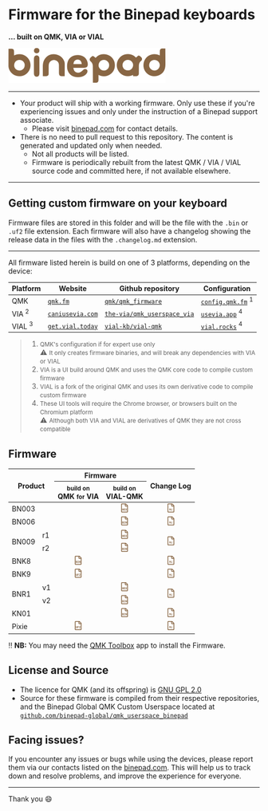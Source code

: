 # Firmware for the Binepad keyboards
**&hellip; built on QMK, VIA or VIAL**

<img src="assets/img/binepad_logo.svg" width="315" height="70">

---

- Your product will ship with a working firmware.  Only use these if you're experiencing issues and only under the instruction of a Binepad support associate.
    - Please visit [binepad.com](https://binepad.com) for contact details.
- There is no need to pull request to this repository. The content is generated and updated only when needed.
    - Not all products will be listed.
    - Firmware is periodically rebuilt from the latest QMK / VIA / VIAL source code and committed here, if not available elsewhere.

---

## Getting custom firmware on your keyboard

Firmware files are stored in this folder and will be the file with the `.bin` or `.uf2` file extension.  Each firmware will also have a changelog showing the release data in the files with the `.changelog.md` extension.

---

All firmware listed herein is build on one of 3 platforms, depending on the device:

| Platform | Website | Github repository | Configuration |
| --- | --- | --- | --- |
| QMK | [`qmk.fm`](https://qmk.fm/) | [`qmk/qmk_firmware`](https://github.com/qmk/qmk_firmware) | [`config.qmk.fm`](https://config.qmk.fm/#/binepad/bnr1/v1/LAYOUT_ortho_1x1)&nbsp;<sup>1</sup>
| VIA&nbsp;<sup>2</sup> | [`caniusevia.com`](https://www.caniusevia.com/) | [`the-via/qmk_userspace_via`](https://github.com/the-via/qmk_userspace_via) | [`usevia.app`](https://usevia.app)&nbsp;<sup>4</sup> |
| VIAL&nbsp;<sup>3</sup> | [`get.vial.today`](https://get.vial.today) | [`vial-kb/vial-qmk`](https://github.com/vial-kb/vial-qmk) | [`vial.rocks`](https://vial.rocks)&nbsp;<sup>4</sup> |

> 1. <small>QMK's configuration if for expert use only</small>
>    <br> :warning: <small>It only creates firmware binaries, and will break any dependencies with VIA or VIAL</small>
> 2. <small>VIA is a UI build around QMK and uses the QMK core code to compile custom firmware</small>
> 3. <small>VIAL is a fork of the original QMK and uses its own derivative code to compile custom firmware</small>
> 4. <small>These UI tools will require the Chrome browser, or browsers built on the Chromium platform</small>
>    <br> :warning: <small>Although both VIA and VIAL are derivatives of QMK they are not cross compatible</small>

## Firmware

<table>
  <thead>
    <tr>
      <th colspan="2" rowspan="2" align="center">Product</th>
      <th colspan="2" align="center">Firmware</th>
      <th rowspan="2" align="center">Change Log</th>
    </tr>
    <tr>
      <th align="center"><small>build on</small><br>QMK <small>for</small> VIA</th>
      <th align="center"><small>build on</small><br>VIAL-QMK</th>
    </tr>
  </thead>
  <tbody>
    <tr>
      <td colspan="2">BN003</td>
      <td></td>
      <td align="center"><a href="https://cdn.jsdelivr.net/gh/binepad-global/firmware@main/binepad_bn003_binepad.hex" download><img src="assets/img/file-hex.svg" width="18" height="18" alt="HEX file"></a></td>
      <td align="center"><a href="binepad_bn003_binepad.md"><img src="assets/img/file-md.svg" width="18" height="18" alt="MarkDown file"></a></td>
    </tr>
    <tr>
      <td colspan="2">BN006</td>
      <td></td>
      <td align="center"><a href="https://cdn.jsdelivr.net/gh/binepad-global/firmware@main/binepad_bn006_binepad.bin"><img src="assets/img/file-bin.svg" width="18" height="18" alt="BIN file"></a></td>
      <td align="center"><a href="binepad_bn006_binepad.md"><img src="assets/img/file-md.svg" width="18" height="18" alt="MarkDown file"></a></td>
    </tr>
    <tr>
      <td rowspan="2">BN009</td>
      <td>r1</td>
      <td rowspan="2"></td>
      <td align="center"><a href="https://cdn.jsdelivr.net/gh/binepad-global/firmware@main/binepad_bn009_r1_binepad.hex"><img src="assets/img/file-hex.svg" width="18" height="18" alt="HEX file"></a></td>
      <td rowspan="2" align="center"><a href="binepad_bn009_binepad.md"><img src="assets/img/file-md.svg" width="18" height="18" alt="MarkDown file"></a></td>
    </tr>
    <tr>
      <td>r2</td>
      <td align="center"><a href="https://cdn.jsdelivr.net/gh/binepad-global/firmware@main/binepad_bn009_r2_binepad.bin"><img src="assets/img/file-bin.svg" width="18" height="18" alt="BIN file"></a></td>
    </tr>
    <tr>
      <td colspan="2">BNK8</td>
      <td align="center"><a href="https://cdn.jsdelivr.net/gh/binepad-global/firmware@main/binepad_bnk8_binepad.bin"><img src="assets/img/file-bin.svg" width="18" height="18" alt="BIN file"></a></td>
      <td></td>
      <td align="center"><a href="binepad_bnk8_binepad.md"><img src="assets/img/file-md.svg" width="18" height="18" alt="MarkDown file"></a></td>
    </tr>
    <tr>
      <td colspan="2">BNK9</td>
      <td align="center"><a href="https://cdn.jsdelivr.net/gh/binepad-global/firmware@main/binepad_bnk9_binepad.uf2"><img src="assets/img/file-uf2.svg" width="18" height="18" alt="UF2 file"></a></td>
      <td></td>
      <td align="center"><a href="binepad_bnk9_binepad.md"></a><img src="assets/img/file-md.svg" width="18" height="18" alt="MarkDown file"></td>
    </tr>
    <tr>
      <td rowspan="2">BNR1</td>
      <td>v1</td>
      <td rowspan="2"></td>
      <td align="center"><a href="https://cdn.jsdelivr.net/gh/binepad-global/firmware@main/binepad_bnr1_v1_binepad.hex"><img src="assets/img/file-hex.svg" width="18" height="18" alt="HEX file"></a></td>
      <td rowspan="2" align="center"><a href="binepad_bnr1_binepad.md"><img src="assets/img/file-md.svg" width="18" height="18" alt="MarkDown file"></a></td>
    </tr>
    <tr>
      <td>v2</td>
      <td align="center"><a href="binepad_bnr1_v2_binepad.bin"><img src="assets/img/file-bin.svg" width="18" height="18" alt="BIN file"></a></td>
    </tr>
    <tr>
      <td colspan="2">KN01</td>
      <td></td>
      <td align="center"><a href="https://cdn.jsdelivr.net/gh/binepad-global/firmware@main/binepad_kn01_binepad.bin"><img src="assets/img/file-bin.svg" width="18" height="18" alt="BIN file"></a></td>
      <td align="center"><a href="binepad_kn01_binepad.md"><img src="assets/img/file-md.svg" width="18" height="18" alt="MarkDown file"></a></td>
    </tr>
    <tr>
      <td colspan="2">Pixie</td>
      <td align="center"><a href="https://cdn.jsdelivr.net/gh/binepad-global/firmware@main/binepad_pixie_binepad.uf2"><img src="assets/img/file-uf2.svg" width="18" height="18" alt="UF2 file"></a></td>
      <td></td>
      <td align="center"><a href="binepad_pixie_binepad.md"><img src="assets/img/file-md.svg" width="18" height="18" alt="MarkDown file"></a></td>
    </tr>
  </tbody>
</table>

:bangbang: **NB:** You may need the [QMK Toolbox](https://qmk.fm/toolbox) app to install the Firmware.


## License and Source

- The licence for QMK (and its offspring) is [GNU GPL 2.0](./LICENSE.md)
- Source for these firmware is compiled from their respective repositories, and the Binepad Global QMK Custom Userspace located at [`github.com/binepad-global/qmk_userspace_binepad`](https://github.com/binepad-global/qmk_userspace_binepad)

## Facing issues?

If you encounter any issues or bugs while using the devices, please report them via our contacts listed on the [binepad.com](https://binepad.com). This will help us to track down and resolve problems, and improve the experience for everyone.

---

Thank you :smile:
